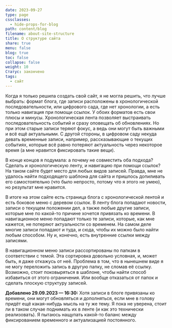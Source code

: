 ```yaml
---
date: 2023-09-27
type: page
cssclasses:
  - hide-props-for-blog
path: content/blog
filename: about-site-structure
title: О структуре сайта
share: true
menu: false
blog: true
toc: false
collapse: false
weight: 10
Статус: закончено
tags:
  - сайт
---
```

Когда я только решила создать свой сайт, я не могла решить, что лучше выбрать: формат блога, где записи расположены в хронологической последовательности, или цифрового сада, где нет хронологии, а есть только навигация при помощи ссылок. У обоих форматов есть свои плюсы и минусы. Хронологическая лента позволяет выстраивать последовательность событий и сразу оповещать об обновлениях. Но при этом старые записи теряют фокус, а ведь они могут быть важными и всё ещё актуальными. С другой стороны, в цифровом саду некуда девать временные записи, например, рассказывающие о текущих событиях, которые всё равно потеряют актуальность через некоторое время (а мне нравится фиксировать такие вещи).

В конце концов я подумала: а почему не совместить оба подхода? Сделать и хронологическую ленту, и навигацию при помощи ссылок? На таком сайте будет место для любых видов записей. Правда, мне не удалось найти подходящего шаблона для сайта и пришлось допиливать его самостоятельно (что было непросто, потому что я этого не умею), но результат мне нравится.

В итоге на этом сайте есть страница блога с хронологической лентой и есть боковое меню с деревом ссылок. В ленту блога попадают новости, записи о текущем положении дел, а также любые другие записи, которые мне по какой-то причине хочется привязать ко времени. В навигационное меню попадают только те записи, которые, как мне кажется, не потеряют актуальности со временем. На самом деле многие записи попадают и туда, и сюда, чтобы их можно было найти любым способом. Ну и, конечно, есть внутренние ссылки между записями.

В навигационном меню записи рассортированы по папкам в соответствии с темой. Эта сортировка довольно условная, и, может быть, я даже откажусь от неё. Проблема в том, что в нынешнем виде я не могу переложить запись в другую папку, не сломав её ссылку. Возможно, стоит поковыряться в шаблоне, чтобы найти способ избавиться от этого ограничения. Или вообще отказаться от папок и сделать плоскую структуру записей.

**Добавлено 29.09.2023 — 16:30:** Хотя записи в блоге привязаны ко времени, они могут обновляться и дополняться, если мне в голову придёт ещё какая-нибудь мысль на ту же тему. Я пока не уверена, стоит ли в таком случае поднимать их в ленте (и как это технически реализовать). Я пытаюсь нащупать какой-то баланс между фиксированием временного и актуализацией постоянного. 